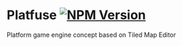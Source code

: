 # Platfuse **[![NPM Version](https://img.shields.io/npm/v/platfuse.svg?style=flat)](https://www.npmjs.org/package/platfuse)**
Platform game engine concept based on Tiled Map Editor
